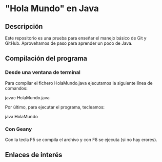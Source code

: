 # "Hola Mundo" en Java

## Descripción


Este repositorio es una prueba para enseñar el manejo básico de Git y GitHub. Aprovehamos de paso para aprender un poco de Java.

## Compilación del programa

### Desde una ventana de terminal

Para compilar el fichero HolaMundo.java ejecutamos la siguiente línea de comandos: 

javac HolaMundo.java

Por último, para ejecutar el programa, tecleamos:

java HolaMundo

### Con Geany

Con la tecla F5 se compila el archivo y con F8 se ejecuta (si no hay erores).

## Enlaces de interés
